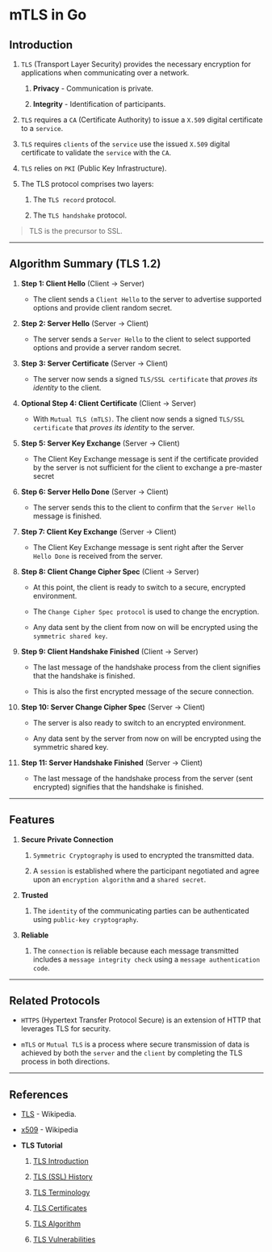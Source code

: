 # mTLS in Go

## Introduction

1. `TLS` (Transport Layer Security) provides the necessary encryption for applications when communicating over a network. 

    1. __Privacy__ - Communication is private.

    2. __Integrity__ - Identification of participants.

2. `TLS` requires a `CA` (Certificate Authority) to issue a `X.509` digital certificate to a `service`.

3. `TLS` requires `clients` of the `service` use the issued `X.509` digital certificate to validate the `service` with the `CA`.

4. `TLS` relies on `PKI` (Public Key Infrastructure).

5. The TLS protocol comprises two layers: 

    1. The `TLS record` protocol.
    
    2. The `TLS handshake` protocol. 

> TLS is the precursor to SSL.

---

## Algorithm Summary (TLS 1.2)


1. __Step 1: Client Hello__ (Client → Server) 

    * The client sends a `Client Hello` to the server to advertise supported options and provide client random secret.

2. __Step 2: Server Hello__ (Server → Client)

    * The server sends a `Server Hello` to the client to select supported options and provide a server random secret.

3. __Step 3: Server Certificate__ (Server → Client)

    * The server now sends a signed `TLS/SSL certificate` that _proves its identity_ to the client. 

4. __Optional Step 4: Client Certificate__ (Client → Server)

    * With  `Mutual TLS (mTLS)`. The client now sends a signed `TLS/SSL certificate` that _proves its identity_ to the server. 

5. __Step 5: Server Key Exchange__ (Server → Client)

    * The Client Key Exchange message is sent if the certificate provided by the server is not sufficient for the client to exchange a pre-master secret

6. __Step 6: Server Hello Done__ (Server → Client)

    * The server sends this to the client to confirm that the `Server Hello` message is finished.

7. __Step 7: Client Key Exchange__ (Server → Client)

    * The Client Key Exchange message is sent right after the Server `Hello Done` is received from the server. 
    
8. __Step 8: Client Change Cipher Spec__ (Client → Server)

    * At this point, the client is ready to switch to a secure, encrypted environment. 
    
    * The `Change Cipher Spec protocol` is used to change the encryption. 
    
    * Any data sent by the client from now on will be encrypted using the `symmetric shared key`.

9. __Step 9: Client Handshake Finished__ (Client → Server)

    * The last message of the handshake process from the client signifies that the handshake is finished. 
    
    * This is also the first encrypted message of the secure connection.

10. __Step 10: Server Change Cipher Spec__ (Server → Client)

    * The server is also ready to switch to an encrypted environment.
    
    * Any data sent by the server from now on will be encrypted using the symmetric shared key.

11. __Step 11: Server Handshake Finished__ (Server → Client)

    * The last message of the handshake process from the server (sent encrypted) signifies that the handshake is finished.


---

## Features

1. __Secure Private Connection__

    1. `Symmetric Cryptography` is used to encrypted the transmitted data.

    2. A `session` is established where the participant negotiated and agree upon an `encryption algorithm` and a `shared secret`.

2. __Trusted__

    1. The `identity` of the communicating parties can be authenticated using `public-key cryptography`.

3. __Reliable__

    1. The `connection` is reliable because each message transmitted includes a `message integrity check` using a `message authentication code`.

---

## Related Protocols

* `HTTPS` (Hypertext Transfer Protocol Secure) is an extension of HTTP that leverages TLS for security.

* `mTLS` or `Mutual TLS` is a process where secure transmission of data is achieved by both the `server` and the `client` by completing the TLS process in both directions.

---

## References

* [TLS](https://en.wikipedia.org/wiki/Transport_Layer_Security) - Wikipedia.

* [x509](https://en.wikipedia.org/wiki/X.509) - Wikipedia

* __TLS Tutorial__

    1. [TLS Introduction](https://www.acunetix.com/blog/articles/tls-security-what-is-tls-ssl-part-1/)

    2. [TLS (SSL) History](https://www.acunetix.com/blog/articles/history-of-tls-ssl-part-2/)

    3. [TLS Terminology](https://www.acunetix.com/blog/articles/tls-ssl-terminology-basics-part-3/)

    4. [TLS Certificates](https://www.acunetix.com/blog/articles/tls-ssl-certificates-part-4/)

    5. [TLS Algorithm](https://www.acunetix.com/blog/articles/establishing-tls-ssl-connection-part-5/)

    6. [TLS Vulnerabilities](https://www.acunetix.com/blog/articles/tls-vulnerabilities-attacks-final-part/)

